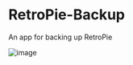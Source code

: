 # RetroPie-Backup
An app for backing up RetroPie


![image](https://user-images.githubusercontent.com/28795922/115145169-8f50b580-a093-11eb-911f-6648238ba72f.png)


